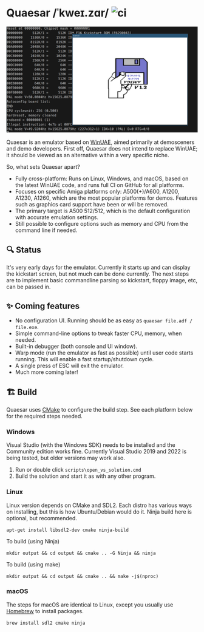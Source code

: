 # Quaesar /ˈkweɪ.zɑr/ ![ci](https://github.com/theblacklotus/quaesar/actions/workflows/ci.yml/badge.svg)

<img src="https://raw.githubusercontent.com/theblacklotus/quaesar/readme-update/bin/quaesar.png">

Quaesar is an emulator based on [WinUAE](https://github.com/tonioni/WinUAE), aimed primarily at demosceners and demo developers. First off, Quaesar does not intend to replace WinUAE; it should be viewed as an alternative within a very specific niche.

So, what sets Quaesar apart?

 * Fully cross-platform: Runs on Linux, Windows, and macOS, based on the latest WinUAE code, and runs full CI on GitHub for all platforms.
 * Focuses on specific Amiga platforms only: A500(+)/A600, A1200, A1230, A1260, which are the most popular platforms for demos. Features such as graphics card support have been or will be removed.
 * The primary target is A500 512/512, which is the default configuration with accurate emulation settings.
 *  Still possible to configure options such as memory and CPU from the command line if needed.

## 🔍 Status

It's very early days for the emulator. Currently it starts up and can display the kickstart screen, but not much can be done currently. The next steps are to implement basic commandline parsing so kickstart, floppy image, etc, can be passed in.

## ✨ Coming features

* No configuration UI. Running should be as easy as `quaesar file.adf / file.exe`.
* Simple command-line options to tweak faster CPU, memory, when needed.
* Built-in debugger (both console and UI window).
* Warp mode (run the emulator as fast as possible) until user code starts running. This will enable a fast startup/shutdown cycle.
* A single press of ESC will exit the emulator.
* Much more coming later!

## 🏗️ Build

Quaesar uses [CMake](https://cmake.org) to configure the build step. See each platform below for the required steps needed.

### Windows

Visual Studio (with the Windows SDK) needs to be installed and the Community edition works fine. Currently Visual Studio 2019 and 2022 is being tested, but older versions may work also.

1. Run or double click `scripts\open_vs_solution.cmd`
2. Build the solution and start it as with any other program. 

### Linux 

Linux version depends on CMake and SDL2. Each distro has various ways on installing, but this is how Ubuntu/Debian would do it. Ninja build here is optional, but recommended.

```
apt-get install libsdl2-dev cmake ninja-build
```

To build (using Ninja)

```
mkdir output && cd output && cmake .. -G Ninja && ninja
```

To build (using make)

```
mkdir output && cd output && cmake .. && make -j$(nproc)
```

### macOS

The steps for macOS are identical to Linux, except you usually use [Homebrew](https://brew.sh) to install packages. 

```
brew install sdl2 cmake ninja
```

